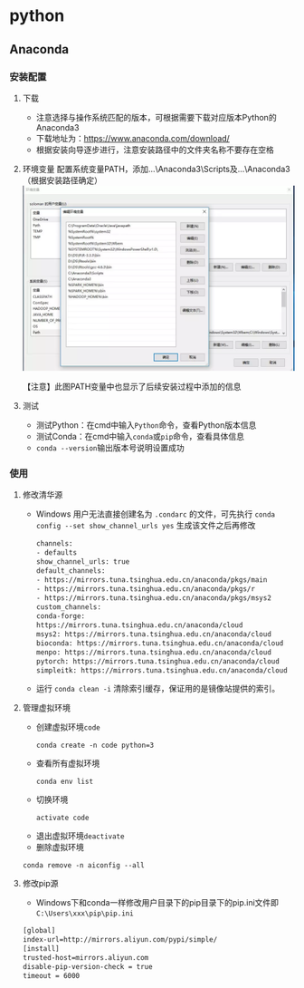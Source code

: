 # python

## Anaconda
### 安装配置
1. 下载
    - 注意选择与操作系统匹配的版本，可根据需要下载对应版本Python的Anaconda3
    - 下载地址为：https://www.anaconda.com/download/
    - 根据安装向导逐步进行，注意安装路径中的文件夹名称不要存在空格

2. 环境变量
	配置系统变量PATH，添加…\Anaconda3\Scripts及…\Anaconda3（根据安装路径确定）
	![图片](assets/path.jpg)
	
	【注意】此图PATH变量中也显示了后续安装过程中添加的信息

3. 测试
    - 测试Python：在cmd中输入`Python`命令，查看Python版本信息
    - 测试Conda：在cmd中输入`conda`或`pip`命令，查看具体信息
    - `conda --version`输出版本号说明设置成功
### 使用
1. 修改清华源
   - Windows 用户无法直接创建名为 `.condarc` 的文件，可先执行 `conda config --set show_channel_urls yes` 生成该文件之后再修改 
        ```
        channels:
        - defaults
        show_channel_urls: true
        default_channels:
        - https://mirrors.tuna.tsinghua.edu.cn/anaconda/pkgs/main
        - https://mirrors.tuna.tsinghua.edu.cn/anaconda/pkgs/r
        - https://mirrors.tuna.tsinghua.edu.cn/anaconda/pkgs/msys2
        custom_channels:
        conda-forge: https://mirrors.tuna.tsinghua.edu.cn/anaconda/cloud
        msys2: https://mirrors.tuna.tsinghua.edu.cn/anaconda/cloud
        bioconda: https://mirrors.tuna.tsinghua.edu.cn/anaconda/cloud
        menpo: https://mirrors.tuna.tsinghua.edu.cn/anaconda/cloud
        pytorch: https://mirrors.tuna.tsinghua.edu.cn/anaconda/cloud
        simpleitk: https://mirrors.tuna.tsinghua.edu.cn/anaconda/cloud
        ```
    - 运行 `conda clean -i` 清除索引缓存，保证用的是镜像站提供的索引。

2. 管理虚拟环境
   + 创建虚拟环境`code`
        ```
        conda create -n code python=3
        ```
   + 查看所有虚拟环境
        ```
        conda env list
        ```     
   + 切换环境
        ```
        activate code
        ```  
   + 退出虚拟环境`deactivate`
   + 删除虚拟环境
   	```
	conda remove -n aiconfig --all
	```
3. 修改pip源
   + Windows下和conda一样修改用户目录下的pip目录下的pip.ini文件即`C:\Users\xxx\pip\pip.ini`
	```
	[global]
	index-url=http://mirrors.aliyun.com/pypi/simple/
	[install]  
	trusted-host=mirrors.aliyun.com
	disable-pip-version-check = true  
	timeout = 6000
	```
